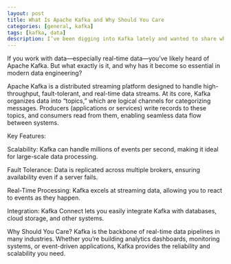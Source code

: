 ```yaml
---
layout: post
title: What Is Apache Kafka and Why Should You Care
categories: [general, kafka]
tags: [kafka, data]
description: I’ve been digging into Kafka lately and wanted to share what I’ve learned about why it’s such a big deal in data engineering. Let me break down the basics and what makes it so useful for real-world projects.
---
```


If you work with data—especially real-time data—you’ve likely heard of Apache Kafka. But what exactly is it, and why has it become so essential in modern data engineering?

Apache Kafka is a distributed streaming platform designed to handle high-throughput, fault-tolerant, and real-time data streams. At its core, Kafka organizes data into “topics,” which are logical channels for categorizing messages. Producers (applications or services) write records to these topics, and consumers read from them, enabling seamless data flow between systems.

Key Features:

Scalability: Kafka can handle millions of events per second, making it ideal for large-scale data processing.

Fault Tolerance: Data is replicated across multiple brokers, ensuring availability even if a server fails.

Real-Time Processing: Kafka excels at streaming data, allowing you to react to events as they happen.

Integration: Kafka Connect lets you easily integrate Kafka with databases, cloud storage, and other systems.

Why Should You Care?
Kafka is the backbone of real-time data pipelines in many industries. Whether you’re building analytics dashboards, monitoring systems, or event-driven applications, Kafka provides the reliability and scalability you need.
